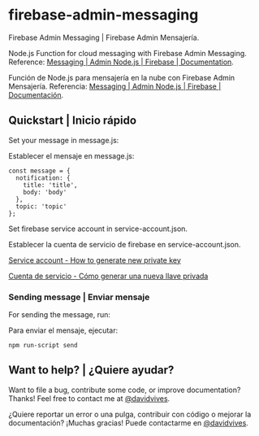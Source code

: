# firebase-admin-messaging
Firebase Admin Messaging | Firebase Admin Mensajería.

Node.js Function for cloud messaging with Firebase Admin Messaging. Reference: [Messaging | Admin Node.js | Firebase | Documentation](https://firebase.google.com/docs/reference/admin/node/admin.messaging).

Función de Node.js para mensajería en la nube con Firebase Admin Mensajería. Referencia: [Messaging | Admin Node.js | Firebase | Documentación](https://firebase.google.com/docs/reference/admin/node/admin.messaging).

## Quickstart | Inicio rápido

Set your message in message.js:

Establecer el mensaje en message.js:

```
const message = {
  notification: {
    title: 'title',
    body: 'body'
  },
  topic: 'topic'
};
```

Set firebase service account in service-account.json.

Establecer la cuenta de servicio de firebase en service-account.json.

[Service account - How to generate new private key](https://firebase.google.com/docs/admin/setup?authuser=0#add_firebase_to_your_app)

[Cuenta de servicio - Cómo generar una nueva llave privada](https://firebase.google.com/docs/admin/setup?authuser=0#add_firebase_to_your_app)

### Sending message | Enviar mensaje

For sending the message, run:

Para enviar el mensaje, ejecutar:

```npm run-script send```

## Want to help? | ¿Quiere ayudar?

Want to file a bug, contribute some code, or improve documentation? Thanks! Feel free to contact me at [@davidvives](https://twitter.com/davidvives).

¿Quiere reportar un error o una pulga, contribuir con código o mejorar la documentación? ¡Muchas gracias! Puede contactarme en [@davidvives](https://twitter.com/davidvives).
